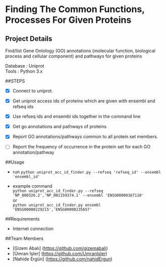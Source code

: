 # Finding The Common Functions, Processes For Given Proteins

## Project Details

Find/list Gene Ontology (GO) annotations (molecular function, biological process and cellular component) and pathways for given proteins

Database : Uniprot<br>
Tools : Python 3.x<br>

##STEPS
- [x] Connect to uniprot.
- [x] Get uniprot access ids of proteins which are given with ensembl and refseq ids
- [x] Use refseq ids and ensembl ids together in the command line
- [x] Get go annotations and pathways of proteins
- [x] Report GO annotations/pathways common to all protein set members.
- [ ] Report the frequency of occurrence in the protein set for each GO annotation/pathway


##Usage
  - run
      ``` python uniprot_acc_id_finder.py --refseq 'refseq_id' --ensembl 'ensembl_id' ```
      
  - example command<br>
      ``` python uniprot_acc_id_finder.py --refseq 'NP_000326.2','NP_001159374.1' --ensembl 'ENSG00000167110' ```<br>
      or <br>
      ``` python uniprot_acc_id_finder.py ensembl 'ENSG00000229215','ENSG00000235657' ```

##Requirements
  - Internet connection


##Team Members 

  * [Gizem Abalı] (https://github.com/gizemabali)
  * [Ümran İşler] (https://github.com/UmranIsler)
  * [Nahide Ergün] (https://github.com/nahidErgun)

